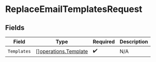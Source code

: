 # ReplaceEmailTemplatesRequest


## Fields

| Field                                                        | Type                                                         | Required                                                     | Description                                                  |
| ------------------------------------------------------------ | ------------------------------------------------------------ | ------------------------------------------------------------ | ------------------------------------------------------------ |
| `Templates`                                                  | [][operations.Template](../../models/operations/template.md) | :heavy_check_mark:                                           | N/A                                                          |